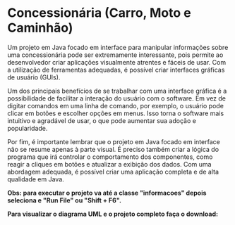 # Concessionária (Carro, Moto e Caminhão)

Um projeto em Java focado em interface para manipular informações sobre uma concessionária pode ser extremamente interessante, pois permite ao desenvolvedor criar aplicações visualmente atrentes e fáceis de usar. Com a utilização de ferramentas adequadas, é possível criar interfaces gráficas de usuário (GUIs).

Um dos principais benefícios de se trabalhar com uma interface gráfica é a possibilidade de facilitar a interação do usuário com o software. Em vez de digitar comandos em uma linha de comando, por exemplo, o usuário pode clicar em botões e escolher opções em menus. Isso torna o software mais intuitivo e agradável de usar, o que pode aumentar sua adoção e popularidade.

Por fim, é importante lembrar que o projeto em Java focado em interface não se resume apenas à parte visual. É preciso também criar a lógica do programa que irá controlar o comportamento dos componentes, como reagir a cliques em botões e atualizar a exibição dos dados. Com uma abordagem adequada, é possível criar uma aplicação completa e de alta qualidade em Java.

<strong>Obs: para executar o projeto va até a classe "informacoes" depois seleciona e "Run File" ou "Shift + F6".</strong>

<strong>Para visualizar o diagrama UML e o projeto completo faça o download: </strong>

